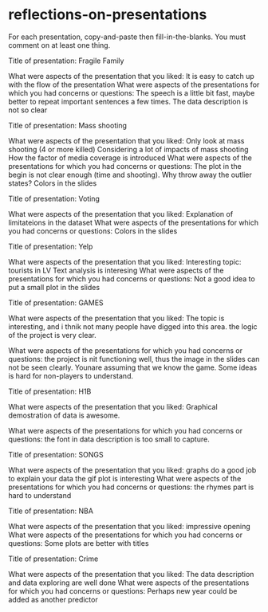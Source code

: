 # reflections-on-presentations

For each presentation, copy-and-paste then fill-in-the-blanks.  You must comment on at least one thing. 



Title of presentation:  Fragile Family

What were aspects of the presentation that you liked:
  It is easy to catch up with the flow of the presentation 
What were aspects of the presentations for which you had concerns or questions:
  The speech is a little bit fast, maybe better to repeat important sentences a few times.
  The data description is not so clear




Title of presentation:  Mass shooting

What were aspects of the presentation that you liked:
  Only look at mass shooting (4 or more killed)
  Considering a lot of impacts of mass shooting
  How the factor of media coverage is introduced
What were aspects of the presentations for which you had concerns or questions:
  The plot in the begin is not clear enough (time and shooting). 
  Why throw away the outlier states?
  Colors in the slides




Title of presentation:  Voting

What were aspects of the presentation that you liked:
  Explanation of limitateions in the dataset
What were aspects of the presentations for which you had concerns or questions:
  Colors in the slides





Title of presentation:  Yelp

What were aspects of the presentation that you liked:
  Interesting topic: tourists in LV
  Text analysis is interesing 
What were aspects of the presentations for which you had concerns or questions:
  Not a good idea to put a small plot in the slides





Title of presentation:  GAMES

What were aspects of the presentation that you liked:
 The topic is interesting, and i thnik not many people have digged into this area.
 the logic of the project is very clear.
 
What were aspects of the presentations for which you had concerns or questions:
  the project is nit functioning well, thus the image in the slides can not be seen clearly.
  Younare assuming that we know the game. Some ideas is hard for non-players to understand.
  
  
  Title of presentation:  H1B

What were aspects of the presentation that you liked:
  Graphical demostration of data is awesome.
  
What were aspects of the presentations for which you had concerns or questions:
  the font in data description is too small to capture.
  
  
  Title of presentation:  SONGS

What were aspects of the presentation that you liked:
  graphs do a good job to explain your data
  the gif plot is interesting
What were aspects of the presentations for which you had concerns or questions:
  the rhymes part is hard to understand
  
  
  Title of presentation:  NBA

What were aspects of the presentation that you liked:
  impressive opening
What were aspects of the presentations for which you had concerns or questions:
  Some plots are better with titles
  
  
  
  Title of presentation:  Crime

What were aspects of the presentation that you liked:
  The data description and data exploring are well done
What were aspects of the presentations for which you had concerns or questions:
  Perhaps new year could be added as another predictor
  

